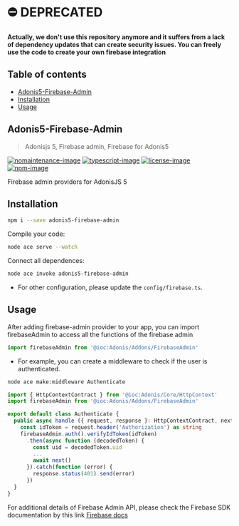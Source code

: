 # ⛔️ DEPRECATED

**Actually, we don't use this repository anymore and it suffers from a lack of dependency updates that can create security issues. You can freely use the code to create your own firebase integration**

<!-- START doctoc generated TOC please keep comment here to allow auto update -->
<!-- DON'T EDIT THIS SECTION, INSTEAD RE-RUN doctoc TO UPDATE -->
## Table of contents

- [Adonis5-Firebase-Admin](#adonis5-firebase-admin)
- [Installation](#installation)
- [Usage](#usage)

<!-- END doctoc generated TOC please keep comment here to allow auto update -->

## Adonis5-Firebase-Admin
> Adonisjs 5, Firebase admin, Firebase for Adonis5

[![nomaintenance-image]][nomaintenance-url] [![typescript-image]][typescript-url] [![license-image]][license-url] [![npm-image]][npm-url] <!--[![circleci-image]][circleci-url]   -->

Firebase admin providers for AdonisJS 5

## Installation
```bash
npm i --save adonis5-firebase-admin
```

Compile your code:

```bash
node ace serve --watch
```
Connect all dependences:
```bash
node ace invoke adonis5-firebase-admin
```

- For other configuration, please update the `config/firebase.ts`.

## Usage

After adding firebase-admin provider to your app, you can import firebaseAdmin to access all the functions of the firebase admin

```typescript
import firebaseAdmin from '@ioc:Adonis/Addons/FirebaseAdmin'
```

- For example, you can create a middleware to check if the user is authenticated.	

```bash
node ace make:middleware Authenticate
```

```typescript
import { HttpContextContract } from '@ioc:Adonis/Core/HttpContext'
import firebaseAdmin from '@ioc:Adonis/Addons/FirebaseAdmin'

export default class Authenticate {
  public async handle ({ request, response }: HttpContextContract, next: () => Promise<void>) {
    const idToken = request.header('Authorization') as string
    firebaseAdmin.auth().verifyIdToken(idToken)
      .then(async function (decodedToken) {
        const uid = decodedToken.uid
        ...
        await next()
      }).catch(function (error) {
        response.status(401).send(error)
      })
  }
}

```

For additional details of Firebase Admin API, please check the Firebase SDK documentation by this link [Firebase docs](https://firebase.google.com/docs/admin/setup)


<!--[circleci-image]: https://img.shields.io/circleci/project/github/rollivier/adonis5-firebase-admin/master.svg?style=for-the-badge&logo=circleci
[circleci-url]: https://circleci.com/gh/rollivier/adonis5-firebase-admin "circleci"-->

[typescript-image]: https://img.shields.io/badge/Typescript-294E80.svg?style=for-the-badge&logo=typescript
[typescript-url]:  "typescript"

[npm-image]: https://img.shields.io/npm/v/adonis5-firebase-admin.svg?style=for-the-badge&logo=npm
[npm-url]: https://npmjs.org/package/adonis5-firebase-admin "npm"

[license-image]: https://img.shields.io/npm/l/adonis5-firebase-admin?color=blueviolet&style=for-the-badge&service=github
[license-url]: LICENSE.md "license"

[nomaintenance-image]: http://unmaintained.tech/badge.svg
[nomaintenance-url]: http://unmaintained.tech
